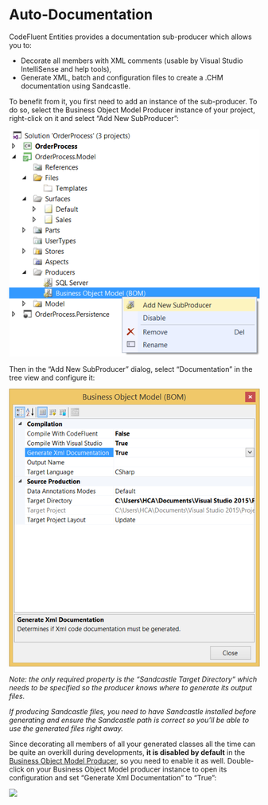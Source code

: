 # Auto-Documentation

CodeFluent Entities provides a documentation sub-producer which allows you to:
* Decorate all members with XML comments (usable by Visual Studio IntelliSense and help tools),
* Generate XML, batch and configuration files to create a .CHM documentation using Sandcastle.

To benefit from it, you first need to add an instance of the sub-producer. To do so, select the Business Object Model Producer instance of your project, right-click on it and select “Add New SubProducer”:

![](img/auto-trace-01.png)

Then in the “Add New SubProducer” dialog, select “Documentation” in the tree view and configure it:

![](img/auto-documentation-02.png)

*Note: the only required property is the “Sandcastle Target Directory“ which needs to be specified so the producer knows where to generate its output files.*

*If producing Sandcastle files, you need to have Sandcastle installed before generating and ensure the Sandcastle path is correct so you’ll be able to use the generated files right away.*

Since decorating all members of all your generated classes all the time can be quite an overkill during developments, **it is disabled by default** in the [Business Object Model Producer](../code-generators/c_business_object_model_generator.md), so you need to enable it as well. Double-click on your Business Object Model producer instance to open its configuration and set “Generate Xml Documentation” to “True”:

![](img/auto-documentation-03.png)